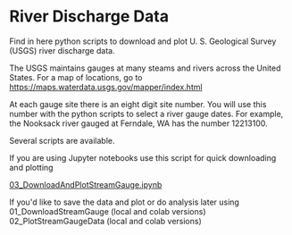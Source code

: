 # River Discharge Data

Find in here python scripts to download and plot U. S. Geological Survey (USGS) river discharge data.

The USGS maintains gauges at many steams and rivers across the United States. For a map of locations, go to https://maps.waterdata.usgs.gov/mapper/index.html

At each gauge site there is an eight digit site number. You will use this number with the python scripts to select a river gauge dates. For example, the Nooksack river gauged at Ferndale, WA has the number 12213100.

Several scripts are available.

If you are using Jupyter notebooks use this script for quick downloading and plotting  

[03_DownloadAndPlotStreamGauge.ipynb](03_DownloadAndPlotStreamGauge.ipynb)

If you'd like to save the data and plot or do analysis later using
01_DownloadStreamGauge (local and colab versions)
02_PlotStreamGaugeData (local and colab versions)
